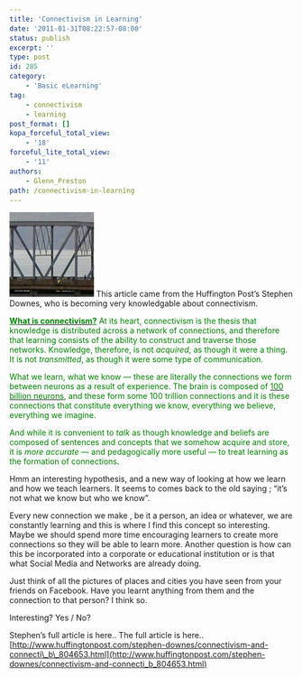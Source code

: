 ```yaml
---
title: 'Connectivism in Learning'
date: '2011-01-31T08:22:57-08:00'
status: publish
excerpt: ''
type: post
id: 285
category:
    - 'Basic eLearning'
tag:
    - connectivism
    - learning
post_format: []
kopa_forceful_total_view:
    - '18'
forceful_lite_total_view:
    - '11'
authors:
    - Glenn_Preston
path: /connectivism-in-learning
---
```

[![](/content/uploads/2010/06/cropped-BurrardBridge-150x150.jpg "cropped-BurrardBridge.jpg")](/content/uploads/2010/06/cropped-BurrardBridge.jpg) This article came from the Huffington Post’s Stephen Downes, who is becoming very knowledgable about connectivism.

<span style="color: #008000;">**<span style="text-decoration: underline;">W</span>**</span>[<span style="color: #008000;">**hat is connectivism**</span>](http://halfanhour.blogspot.com/2007/02/what-connectivism-is.html)<span style="color: #008000;">**<span style="text-decoration: underline;">?</span>**</span> <span style="color: #008000;">At its heart, connectivism is the thesis that knowledge is distributed across a network of connections, and therefore that learning consists of the ability to construct and traverse those networks. Knowledge, therefore, is not *acquired*, as though it were a thing. It is not *transmitted*, as though it were some type of communication. </span>

<span style="color: #008000;">What we learn, what we know — these are literally the connections we form between neurons as a result of experience. The brain is composed of </span>[<span style="color: #008000;">100 billion neurons</span>](http://www.scientificamerican.com/article.cfm?id=100-trillion-connections)<span style="color: #008000;">, and these form some 100 trillion connections and it is these connections that constitute everything we know, everything we believe, everything we imagine. </span>

<span style="color: #008000;">And while it is convenient to *talk* as though knowledge and beliefs are composed of sentences and concepts that we somehow acquire and store, it is *more accurate* — and pedagogically more useful — to treat learning as the formation of connections</span>.

Hmm an interesting hypothesis, and a new way of looking at how we learn and how we teach learners. It seems to comes back to the old saying ; “it’s not what we know but who we know”.

Every new connection we make , be it a person, an idea or whatever, we are constantly learning and this is where I find this concept so interesting. Maybe we should spend more time encouraging learners to create more connections so they will be able to learn more. Another question is how can this be incorporated into a corporate or educational institution or is that what Social Media and Networks are already doing.

Just think of all the pictures of places and cities you have seen from your friends on Facebook. Have you learnt anything from them and the connection to that person? I think so.

Interesting? Yes / No?

Stephen’s full article is here.. The full article is here..[http://www.huffingtonpost.com/stephen-downes/connectivism-and-connecti\_b\_804653.html](http://www.huffingtonpost.com/stephen-downes/connectivism-and-connecti_b_804653.html)